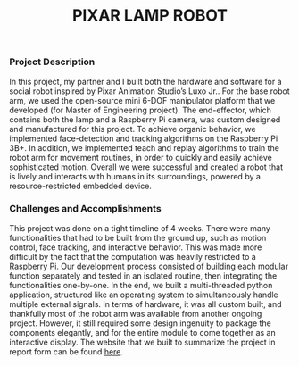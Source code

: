 ﻿---
layout: default
title: PIXAR LAMP ROBOT
category: portfolio
modal-id: 3
vid1: <div class="video-container"> <iframe class="video" src="https://www.youtube.com/embed/wWRPxG7BYHI" allowfullscreen></iframe> </div>
vid2: <div class="video-container"> <iframe class="video" src="https://www.youtube.com/embed/BmQvYnkPvnc" allowfullscreen></iframe> </div>
img: Pixar_Lamp/image-asset.jpeg
img2: Pixar_Lamp/slide.png
img3: Pixar_Lamp/label_comb.jpg
img4: Pixar_Lamp/circuit.jpg
img5: Pixar_Lamp/explodedview.jpg
project-date: 2019
languages:
- C++
- Python
concepts:
- Human Robot Interaction
- Computer Vision
- Robot Manipulators
- Electrical Design
tools:
- Autodesk Inventor
- Linux
- Open CV
---

### Project Description

In this project, my partner and I built both the hardware and software for a social robot inspired by Pixar Animation Studio’s Luxo Jr.. For the base robot arm, we used the open-source mini 6-DOF manipulator platform that we developed (for Master of Engineering project). The end-effector, which contains both the lamp and a Raspberry Pi camera, was custom designed and manufactured for this project. To achieve organic behavior, we implemented face-detection and tracking algorithms on the Raspberry Pi 3B+. In addition, we implemented teach and replay algorithms to train the robot arm for movement routines, in order to quickly and easily achieve sophisticated motion. Overall we were successful and created a robot that is lively and interacts with humans in its surroundings, powered by a resource-restricted embedded device.

### Challenges and Accomplishments

This project was done on a tight timeline of 4 weeks. There were many functionalities that had to be built from the ground up, such as motion control, face tracking, and interactive behavior. This was made more difficult by the fact that the computation was heavily restricted to a Raspberry Pi. Our development process consisted of building each modular function separately and tested in an isolated routine, then integrating the functionalities one-by-one. In the end, we built a multi-threaded python application, structured like an operating system to simultaneously handle multiple external signals. In terms of hardware, it was all custom built, and thankfully most of the robot arm was available from another ongoing project. However, it still required some design ingenuity to package the components elegantly, and for the entire module to come together as an interactive display. The website that we built to summarize the project in report form can be found <a href="https://courses.ece.cornell.edu/ece5990/ECE5725_Fall2019_Projects/Dec_04_Demo/Pixar_Lamp/Website/index.html#" target="_blank">here</a>.
